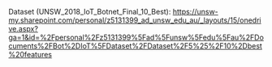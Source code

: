 Dataset (UNSW_2018_IoT_Botnet_Final_10_Best): https://unsw-my.sharepoint.com/personal/z5131399_ad_unsw_edu_au/_layouts/15/onedrive.aspx?ga=1&id=%2Fpersonal%2Fz5131399%5Fad%5Funsw%5Fedu%5Fau%2FDocuments%2FBot%2DIoT%5FDataset%2FDataset%2F5%25%2F10%2Dbest%20features
